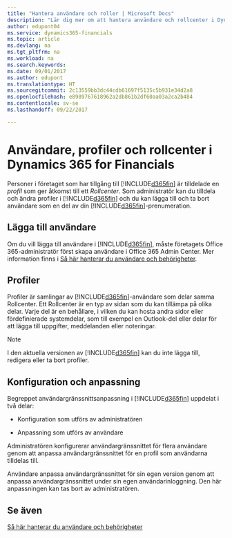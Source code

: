 ```yaml
---
title: "Hantera användare och roller | Microsoft Docs"
description: "Lär dig mer om att hantera användare och rollcenter i Dynamics 365 for Financials."
author: edupont04
ms.service: dynamics365-financials
ms.topic: article
ms.devlang: na
ms.tgt_pltfrm: na
ms.workload: na
ms.search.keywords: 
ms.date: 09/01/2017
ms.author: edupont
ms.translationtype: HT
ms.sourcegitcommit: 2c13559bb3dc44cdb61697f5135c5b931e34d2a8
ms.openlocfilehash: e8989767618962a2db861b2df60aa03a2ca2b484
ms.contentlocale: sv-se
ms.lasthandoff: 09/22/2017

---
```

# <a name="users-profiles-and-role-centers-in-dynamics-365-for-financials"></a>Användare, profiler och rollcenter i Dynamics 365 for Financials
Personer i företaget som har tillgång till [!INCLUDE[d365fin](includes/d365fin_md.md)] är tilldelade en *profil* som ger åtkomst till ett *Rollcenter*. Som administratör kan du tilldela och ändra profiler i [!INCLUDE[d365fin](includes/d365fin_md.md)] och du kan lägga till och ta bort användare som en del av din [!INCLUDE[d365fin](includes/d365fin_md.md)]-prenumeration.  

## <a name="adding-users"></a>Lägga till användare
Om du vill lägga till användare i [!INCLUDE[d365fin](includes/d365fin_md.md)], måste företagets Office 365-administratör först skapa användare i Office 365 Admin Center. Mer information finns i [Så här hanterar du användare och behörigheter](ui-how-users-permissions.md).  

## <a name="profiles"></a>Profiler
Profiler är samlingar av [!INCLUDE[d365fin](includes/d365fin_md.md)]-användare som delar samma Rollcenter. Ett Rollcenter är en typ av sidan som du kan tillämpa på olika delar. Varje del är en behållare, i vilken du kan hosta andra sidor eller fördefinierade systemdelar, som till exempel en Outlook-del eller delar för att lägga till uppgifter, meddelanden eller noteringar.  

> [!NOTE]  
>  I den aktuella versionen av [!INCLUDE[d365fin](includes/d365fin_md.md)] kan du inte lägga till, redigera eller ta bort profiler.  

## <a name="configuration-and-personalization"></a>Konfiguration och anpassning
Begreppet användargränssnittsanpassning i [!INCLUDE[d365fin](includes/d365fin_md.md)] uppdelat i två delar:  

-   Konfiguration som utförs av administratören  

-   Anpassning som utförs av användare  

Administratören konfigurerar användargränssnittet för flera användare genom att anpassa användargränssnittet för en profil som användarna tilldelas till.  

Användare anpassa användargränssnittet för sin egen version genom att anpassa användargränssnittet under sin egen användarinloggning. Den här anpassningen kan tas bort av administratören.  

## <a name="see-also"></a>Se även  
[Så här hanterar du användare och behörigheter](ui-how-users-permissions.md)  
<!-- [Customize the User Interface](../customize-the-user-interface.md)   
 [Security Overview](../Security%20Overview.md)-->

